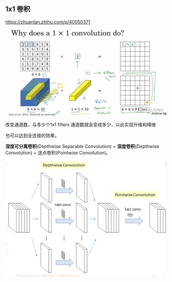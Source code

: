 ## 1x1 卷积
https://zhuanlan.zhihu.com/p/40050371

![image-20210909165452123](img/deep_learning/image-20210909165452123.png)



改变通道数，与多少个1x1 filters 通道数就会变成多少，以此实现升维和降维

也可以达到全连接的效果。





**深度可分离卷积**(Depthwise Separable Convolution) = **深度卷积**(Depthwise Convolution) + 逐点卷积(Pointwise Convolution)。

![image-20210909204123573](img/deep_learning/image-20210909204123573.png)